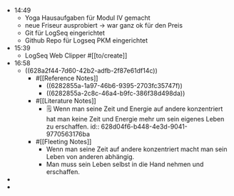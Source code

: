 - 14:49
	- Yoga Hausaufgaben für Modul IV gemacht
	- neue Friseur ausprobiert -> war ganz ok für den Preis
	- Git für LogSeq eingerichtet
	- Github Repo für Logseq PKM eingerichtet
- 15:39
	- LogSeq Web Clipper #[[to/create]]
- 16:58
	- ((628a2f44-7d60-42b2-adfb-2f87e61df14c))
		- #[[Reference Notes]]
			- ((6282855a-1a97-46b6-9395-2703fc35747f))
			- ((6282855a-2c8c-46a4-b9fc-386f38d498da))
		- #[[Literature Notes]]
			- 🗒 Wenn man seine Zeit und Energie auf andere konzentriert hat man keine Zeit und Energie mehr um sein eigenes Leben zu erschaffen.
			  id:: 628d04f6-b448-4e3d-9041-9770563176ba
		- #[[Fleeting Notes]]
			- Wenn man seine Zeit auf andere konzentriert macht man sein Leben von anderen abhängig.
			- Man muss sein Leben selbst in die Hand nehmen und erschaffen.
-
-